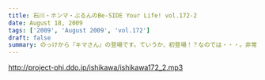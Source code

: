 ```yaml
---
title: 石川・ホンマ・ぶるんのBe-SIDE Your Life! vol.172-2
date: August 18, 2009
tags: ['2009', 'August 2009', 'vol.172']
draft: false
summary: のっけから『キマさん』の登場です。ていうか、初登場！？なのでは・・・。非常にやっかいな存在です。NAMAE
---
```


http://project-phi.ddo.jp/ishikawa/ishikawa172_2.mp3
